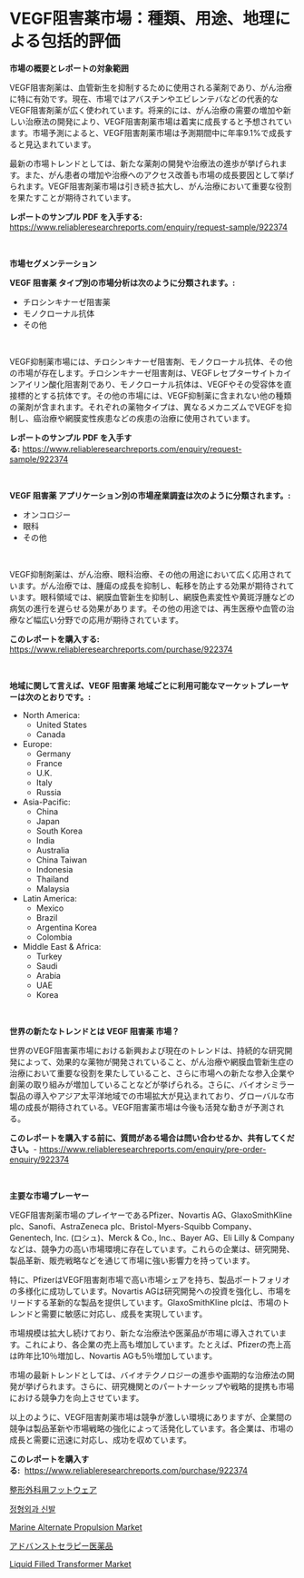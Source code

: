 <p><h1>VEGF阻害薬市場：種類、用途、地理による包括的評価</h1></p><p><strong>市場の概要とレポートの対象範囲</strong></p>
<p><p>VEGF阻害剤薬は、血管新生を抑制するために使用される薬剤であり、がん治療に特に有効です。現在、市場ではアバスチンやエビレンテバなどの代表的なVEGF阻害剤薬が広く使われています。将来的には、がん治療の需要の増加や新しい治療法の開発により、VEGF阻害剤薬市場は着実に成長すると予想されています。市場予測によると、VEGF阻害剤薬市場は予測期間中に年率9.1%で成長すると見込まれています。</p><p>最新の市場トレンドとしては、新たな薬剤の開発や治療法の進歩が挙げられます。また、がん患者の増加や治療へのアクセス改善も市場の成長要因として挙げられます。VEGF阻害剤薬市場は引き続き拡大し、がん治療において重要な役割を果たすことが期待されています。</p></p>
<p><strong>レポートのサンプル PDF を入手する:</strong> <a href="https://www.reliableresearchreports.com/enquiry/request-sample/922374">https://www.reliableresearchreports.com/enquiry/request-sample/922374</a></p>
<p>&nbsp;</p>
<p><strong>市場セグメンテーション</strong></p>
<p><strong>VEGF 阻害薬 タイプ別の市場分析は次のように分類されます。:</strong></p>
<p><ul><li>チロシンキナーゼ阻害薬</li><li>モノクローナル抗体</li><li>その他</li></ul></p>
<p>&nbsp;</p>
<p><p>VEGF抑制薬市場には、チロシンキナーゼ阻害剤、モノクローナル抗体、その他の市場が存在します。チロシンキナーゼ阻害剤は、VEGFレセプターサイトカインアイリン酸化阻害剤であり、モノクローナル抗体は、VEGFやその受容体を直接標的とする抗体です。その他の市場には、VEGF抑制薬に含まれない他の種類の薬剤が含まれます。それぞれの薬物タイプは、異なるメカニズムでVEGFを抑制し、癌治療や網膜変性疾患などの疾患の治療に使用されています。</p></p>
<p><strong>レポートのサンプル PDF を入手する:</strong>&nbsp;<a href="https://www.reliableresearchreports.com/enquiry/request-sample/922374">https://www.reliableresearchreports.com/enquiry/request-sample/922374</a></p>
<p>&nbsp;</p>
<p><strong> VEGF 阻害薬 アプリケーション別の市場産業調査は次のように分類されます。:</strong></p>
<p><ul><li>オンコロジー</li><li>眼科</li><li>その他</li></ul></p>
<p>&nbsp;</p>
<p><p>VEGF抑制剤薬は、がん治療、眼科治療、その他の用途において広く応用されています。がん治療では、腫瘍の成長を抑制し、転移を防止する効果が期待されています。眼科領域では、網膜血管新生を抑制し、網膜色素変性や黄斑浮腫などの病気の進行を遅らせる効果があります。その他の用途では、再生医療や血管の治療など幅広い分野での応用が期待されています。</p></p>
<p><strong>このレポートを購入する:</strong>&nbsp; <a href="https://www.reliableresearchreports.com/purchase/922374">https://www.reliableresearchreports.com/purchase/922374</a></p>
<p>&nbsp;</p>
<p><strong>地域に関して言えば、VEGF 阻害薬 地域ごとに利用可能なマーケットプレーヤーは次のとおりです。:</strong></p>
<p><ul>
    <li>
        North America:
        <ul>
            <li>United States</li>
            <li>Canada</li>
        </ul>
    </li>
    <li>
        Europe:
        <ul>
            <li>Germany</li>
            <li>France</li>
            <li>U.K.</li>
            <li>Italy</li>
            <li>Russia</li>
        </ul>
    </li>
    <li>
        Asia-Pacific:
        <ul>
            <li>China</li>
            <li>Japan</li>
            <li>South Korea</li>
            <li>India</li>
            <li>Australia</li>
            <li>China Taiwan</li>
            <li>Indonesia</li>
            <li>Thailand</li>
            <li>Malaysia</li>
        </ul>
    </li>
    <li>
        Latin America:
        <ul>
            <li>Mexico</li>
            <li>Brazil</li>
            <li>Argentina Korea</li>
            <li>Colombia</li>
        </ul>
    </li>
    <li>
        Middle East & Africa:
        <ul>
            <li>Turkey</li>
            <li>Saudi</li>
            <li>Arabia</li>
            <li>UAE</li>
            <li>Korea</li>
        </ul>
    </li>
    </ul></p>
<p>&nbsp;</p>
<p><strong>世界の新たなトレンドとは VEGF 阻害薬 市場？</strong></p>
<p><p>世界のVEGF阻害薬市場における新興および現在のトレンドは、持続的な研究開発によって、効果的な薬物が開発されていること、がん治療や網膜血管新生症の治療において重要な役割を果たしていること、さらに市場への新たな参入企業や創薬の取り組みが増加していることなどが挙げられる。さらに、バイオシミラー製品の導入やアジア太平洋地域での市場拡大が見込まれており、グローバルな市場の成長が期待されている。VEGF阻害薬市場は今後も活発な動きが予測される。</p></p>
<p><strong>このレポートを購入する前に、質問がある場合は問い合わせるか、共有してください。</strong>- <a href="https://www.reliableresearchreports.com/enquiry/pre-order-enquiry/922374">https://www.reliableresearchreports.com/enquiry/pre-order-enquiry/922374</a></p>
<p>&nbsp;</p>
<p><strong>主要な市場プレーヤー</strong></p>
<p><p>VEGF阻害剤薬市場のプレイヤーであるPfizer、Novartis AG、GlaxoSmithKline plc、Sanofi、AstraZeneca plc、Bristol-Myers-Squibb Company、Genentech, Inc. (ロシュ)、Merck & Co., Inc.、Bayer AG、Eli Lilly & Companyなどは、競争力の高い市場環境に存在しています。これらの企業は、研究開発、製品革新、販売戦略などを通じて市場に強い影響力を持っています。</p><p>特に、PfizerはVEGF阻害剤市場で高い市場シェアを持ち、製品ポートフォリオの多様化に成功しています。Novartis AGは研究開発への投資を強化し、市場をリードする革新的な製品を提供しています。GlaxoSmithKline plcは、市場のトレンドと需要に敏感に対応し、成長を実現しています。</p><p>市場規模は拡大し続けており、新たな治療法や医薬品が市場に導入されています。これにより、各企業の売上高も増加しています。たとえば、Pfizerの売上高は昨年比10％増加し、Novartis AGも5％増加しています。</p><p>市場の最新トレンドとしては、バイオテクノロジーの進歩や画期的な治療法の開発が挙げられます。さらに、研究機関とのパートナーシップや戦略的提携も市場における競争力を向上させています。</p><p>以上のように、VEGF阻害剤薬市場は競争が激しい環境にありますが、企業間の競争は製品革新や市場戦略の強化によって活発化しています。各企業は、市場の成長と需要に迅速に対応し、成功を収めています。</p></p>
<p><strong>このレポートを購入する:</strong>&nbsp;&nbsp;<a href="https://www.reliableresearchreports.com/purchase/922374">https://www.reliableresearchreports.com/purchase/922374</a></p>
<p><p><a href="https://github.com/lababdou/Market-Research-Report-List-2/blob/main/2628313182514.md">整形外科用フットウェア</a></p><p><a href="https://github.com/laholand/Market-Research-Report-List-2/blob/main/3235686182509.md">정형외과 신발</a></p><p><a href="https://github.com/indrystar/Market-Research-Report-List-2/blob/main/marine-alternate-propulsion-market.md">Marine Alternate Propulsion Market</a></p><p><a href="https://github.com/mohamedbakry57/Market-Research-Report-List-2/blob/main/4000794182513.md">アドバンストセラピー医薬品</a></p><p><a href="https://issuu.com/reportprime-2/docs/liquid-filled-transformer-market-size-2030.pptx">Liquid Filled Transformer Market</a></p></p>